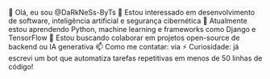 👋 Olá, eu sou @DaRkNeSs-ByTs
👀 Estou interessado em desenvolvimento de software, inteligência artificial e segurança cibernética
🌱 Atualmente estou aprendendo Python, machine learning e frameworks como Django e TensorFlow
💞️ Estou buscando colaborar em projetos open-source de backend ou IA generativa
📫 Como me contatar: via 
⚡ Curiosidade: já escrevi um bot que automatiza tarefas repetitivas em menos de 50 linhas de código!
<!---
DaRkNeSs-ByTs/DaRkNeSs-ByTs is a ✨ special ✨ repository because its `README.md` (this file) appears on your GitHub profile.
You can click the Preview link to take a look at your changes.
--->

